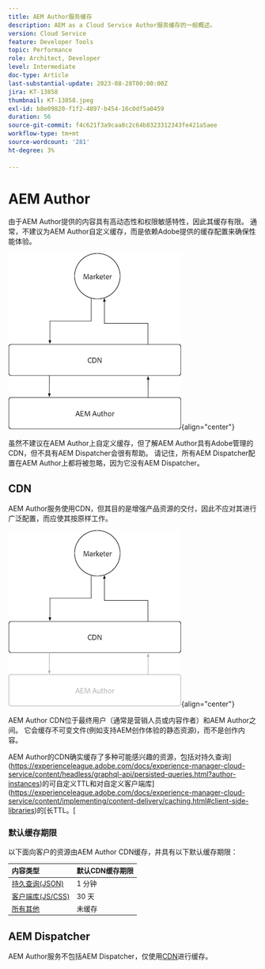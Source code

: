 ```yaml
---
title: AEM Author服务缓存
description: AEM as a Cloud Service Author服务缓存的一般概述。
version: Cloud Service
feature: Developer Tools
topic: Performance
role: Architect, Developer
level: Intermediate
doc-type: Article
last-substantial-update: 2023-08-28T00:00:00Z
jira: KT-13858
thumbnail: KT-13858.jpeg
exl-id: b8e09820-f1f2-4897-b454-16c0df5a0459
duration: 56
source-git-commit: f4c621f3a9caa8c2c64b8323312343fe421a5aee
workflow-type: tm+mt
source-wordcount: '281'
ht-degree: 3%

---
```


# AEM Author

由于AEM Author提供的内容具有高动态性和权限敏感特性，因此其缓存有限。 通常，不建议为AEM Author自定义缓存，而是依赖Adobe提供的缓存配置来确保性能体验。

![AEM创作缓存概述图](./assets/author/author-all.png){align="center"}

虽然不建议在AEM Author上自定义缓存，但了解AEM Author具有Adobe管理的CDN，但不具有AEM Dispatcher会很有帮助。 请记住，所有AEM Dispatcher配置在AEM Author上都将被忽略，因为它没有AEM Dispatcher。

## CDN

AEM Author服务使用CDN，但其目的是增强产品资源的交付，因此不应对其进行广泛配置，而应使其按原样工作。

![AEM Publish缓存概述图](./assets/author/author-cdn.png){align="center"}

AEM Author CDN位于最终用户（通常是营销人员或内容作者）和AEM Author之间。 它会缓存不可变文件(例如支持AEM创作体验的静态资源)，而不是创作内容。

AEM Author的CDN确实缓存了多种可能感兴趣的资源，包括对持久查询](https://experienceleague.adobe.com/docs/experience-manager-cloud-service/content/headless/graphql-api/persisted-queries.html?author-instances)的可自定义TTL和对自定义客户端库](https://experienceleague.adobe.com/docs/experience-manager-cloud-service/content/implementing/content-delivery/caching.html#client-side-libraries)的[长TTL。[

### 默认缓存期限

以下面向客户的资源由AEM Author CDN缓存，并具有以下默认缓存期限：

| 内容类型 | 默认CDN缓存期限 |
|:------------ |:---------- |
| [持久查询(JSON)](https://experienceleague.adobe.com/docs/experience-manager-cloud-service/content/headless/graphql-api/persisted-queries.html?author-instances) | 1 分钟 |
| [客户端库(JS/CSS)](https://experienceleague.adobe.com/docs/experience-manager-cloud-service/content/implementing/content-delivery/caching.html#client-side-libraries) | 30 天 |
| [所有其他](https://experienceleague.adobe.com/docs/experience-manager-cloud-service/content/implementing/content-delivery/caching.html#other-content) | 未缓存 |


## AEM Dispatcher

AEM Author服务不包括AEM Dispatcher，仅使用[CDN](#cdn)进行缓存。
